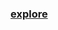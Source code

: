 ### [explore](https://github.com/Xelerezex/python-anaconda-space/blob/master/14-os-module/Os-Module.ipynb)
